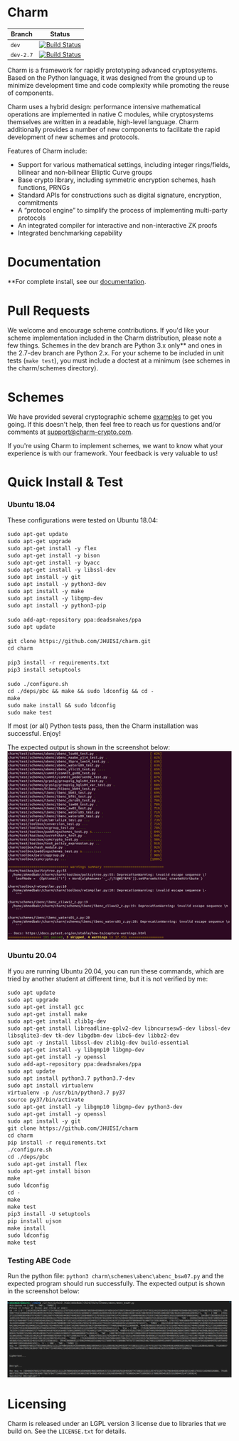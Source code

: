 Charm
=====

| Branch      | Status                                                                                                          |
| ----------- | --------------------------------------------------------------------------------------------------------------- |
| `dev`       | [![Build Status](https://travis-ci.org/JHUISI/charm.svg?branch=dev)](https://travis-ci.org/JHUISI/charm)        |
| `dev-2.7`   | [![Build Status](https://travis-ci.org/JHUISI/charm.svg?branch=2.7-dev)](https://travis-ci.org/JHUISI/charm)    |

Charm is a framework for rapidly prototyping advanced cryptosystems.  Based on the Python language, it was designed from the ground up to minimize development time and code complexity while promoting the reuse of components.

Charm uses a hybrid design: performance intensive mathematical operations are implemented in native C modules, while cryptosystems themselves are written in a readable, high-level language.  Charm additionally provides a number of new components to facilitate the rapid development of new schemes and protocols.

Features of Charm include:
* Support for various mathematical settings, including integer rings/fields, bilinear and non-bilinear Elliptic Curve groups
* Base crypto library, including symmetric encryption schemes, hash functions, PRNGs   
* Standard APIs for constructions such as digital signature, encryption, commitments
* A “protocol engine” to simplify the process of implementing multi-party protocols
* An integrated compiler for interactive and non-interactive ZK proofs
* Integrated benchmarking capability

Documentation
=============
**For complete install, see our [documentation](https://jhuisi.github.io/charm/install_source.html). 

Pull Requests
=============

We welcome and encourage scheme contributions. If you'd like your scheme implementation included in the Charm distribution, please note a few things.
Schemes in the dev branch are Python 3.x only** and ones in the 2.7-dev branch are Python 2.x. For your scheme to be included in unit tests (`make test`), you must include a doctest at a minimum (see schemes in the charm/schemes directory). 

Schemes
=======
We have provided several cryptographic scheme [examples](https://jhuisi.github.io/charm/schemes.html) to get you going. If this doesn't help, then feel free to reach us for questions and/or comments at support@charm-crypto.com.

If you're using Charm to implement schemes, we want to know what your experience is with our framework. Your feedback is very valuable to us! 

Quick Install & Test
====================
### Ubuntu 18.04
These configurations were tested on Ubuntu 18.04:
```
sudo apt-get update
sudo apt-get upgrade
sudo apt-get install -y flex
sudo apt-get install -y bison
sudo apt-get install -y byacc
sudo apt-get install -y libssl-dev
sudo apt install -y git
sudo apt install -y python3-dev
sudo apt install -y make
sudo apt install -y libgmp-dev
sudo apt install -y python3-pip

sudo add-apt-repository ppa:deadsnakes/ppa
sudo apt update

git clone https://github.com/JHUISI/charm.git
cd charm

pip3 install -r requirements.txt
pip3 install setuptools

sudo ./configure.sh
cd ./deps/pbc && make && sudo ldconfig && cd -
make
sudo make install && sudo ldconfig
sudo make test
```

If most (or all) Python tests pass, then the Charm installation was successful. Enjoy!

The expected output is shown in the screenshot below:
![img.png](doc/images/test_make_screen_shot.png)

### Ubuntu 20.04
If you are running Ubuntu 20.04, you can run these commands, which are tried by another student at different time, but it is not verified by me:

```
sudo apt update
sudo apt upgrade 
sudo apt-get install gcc
sudo apt-get install make
sudo apt-get install zlib1g-dev
sudo apt-get install libreadline-gplv2-dev libncursesw5-dev libssl-dev 
libsqlite3-dev tk-dev libgdbm-dev libc6-dev libbz2-dev
sudo apt -y install libssl-dev zlib1g-dev build-essential
sudo apt-get install -y libgmp10 libgmp-dev
sudo apt-get install -y openssl
sudo add-apt-repository ppa:deadsnakes/ppa
sudo apt update
sudo apt install python3.7 python3.7-dev
sudo apt install virtualenv
virtualenv -p /usr/bin/python3.7 py37
source py37/bin/activate
sudo apt-get install -y libgmp10 libgmp-dev python3-dev
sudo apt-get install -y openssl
sudo apt install -y git
git clone https://github.com/JHUISI/charm
cd charm
pip install -r requirements.txt
./configure.sh
cd ./deps/pbc
sudo apt-get install flex
sudo apt-get install bison
make
sudo ldconfig
cd -
make
make test
pip3 install -U setuptools
pip install ujson
make install
sudo ldconfig
make test
```

### Testing ABE Code

Run the python file: `python3 charm\schemes\abenc\abenc_bsw07.py` and the expected program should run successfully. The expected output is shown in the screenshot below:

![img.png](doc/images/test_cp_abe_bsw07_screenshot.png)

Licensing
=========

Charm is released under an LGPL version 3 license due to libraries that we build on. See the `LICENSE.txt` for details.
